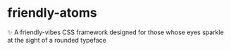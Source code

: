 # friendly-atoms
✨ A friendly-vibes CSS framework designed for those whose eyes sparkle at the sight of a rounded typeface
